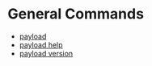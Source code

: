 # General Commands
* [payload](payload.md)
* [payload help](payload-help.md)
* [payload version](payload-version.md)
